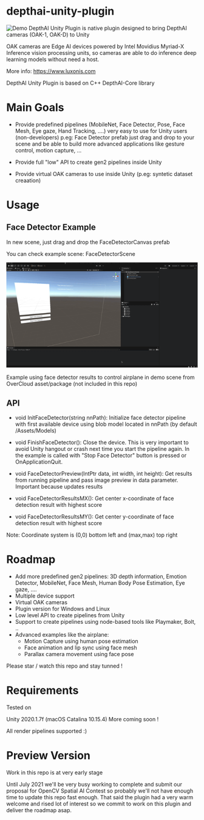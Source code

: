 # depthai-unity-plugin

![Demo](img/depthai-unity-plugin-face-detector.gif)
DepthAI Unity Plugin is native plugin designed to bring DepthAI cameras (OAK-1, OAK-D) to Unity

OAK cameras are Edge AI devices powered by Intel Movidius Myriad-X Inference vision processing units, so cameras are able to do inference deep learning models without need a host.

More info: https://www.luxonis.com

DepthAI Unity Plugin is based on C++ DepthAI-Core library

# Main Goals

- Provide predefined pipelines (MobileNet, Face Detector, Pose, Face Mesh, Eye gaze, Hand Tracking, ....) very easy to use for Unity users (non-developers) p.eg: Face Detector prefab just drag and drop to your scene and be able to build more advanced applications like gesture control, motion capture, ...

- Provide full "low" API to create gen2 pipelines inside Unity

- Provide virtual OAK cameras to use inside Unity (p.eg: syntetic dataset creaation)

# Usage

## Face Detector Example

In new scene, just drag and drop the FaceDetectorCanvas prefab

You can check example scene: FaceDetectorScene

![Demo](img/depthai-unity-face-detector.gif)

Example using face detector results to control airplane in demo scene from OverCloud asset/package (not included in this repo)

## API

- void InitFaceDetector(string nnPath): Initialize face detector pipeline with first available device using blob model located in nnPath (by default /Assets/Models)

- void FinishFaceDetector(): Close the device. This is very important to avoid Unity hangout or crash next time you start the pipeline again. In the example is called with "Stop Face Detector" button is pressed or OnApplicationQuit.

- void FaceDetectorPreview(IntPtr data, int width, int height): Get results from running pipeline and pass image preview in data parameter. Important because updates results

- void FaceDetectorResultsMX(): Get center x-coordinate of face detection result with highest score

- void FaceDetectorResultsMY(): Get center y-coordinate of face detection result with highest score

Note: Coordinate system is (0,0) bottom left and (max,max) top right

# Roadmap

- Add more predefined gen2 pipelines: 3D depth information, Emotion Detector, MobileNet, Face Mesh, Human Body Pose Estimation, Eye gaze, ....
- Multiple device support
- Virtual OAK cameras
- Plugin version for Windows and Linux
- Low level API to create pipelines from Unity
- Support to create pipelines using node-based tools like Playmaker, Bolt, ..
- Advanced examples like the airplane:
  - Motion Capture using human pose estimation
  - Face animation and lip sync using face mesh
  - Parallax camera movement using face pose

Please star / watch this repo and stay tunned !

# Requirements

Tested on

Unity 2020.1.7f (macOS Catalina 10.15.4)
More coming soon !

All render pipelines supported :)

# Preview Version

Work in this repo is at very early stage

Until July 2021 we'll be very busy working to complete and submit our proposal for OpenCV Spatial AI Contest so probably we'll not have enough time to update this repo fast enough. That said the plugin had a very warm welcome and rised lot of interest so we commit to work on this plugin and deliver the roadmap asap.
